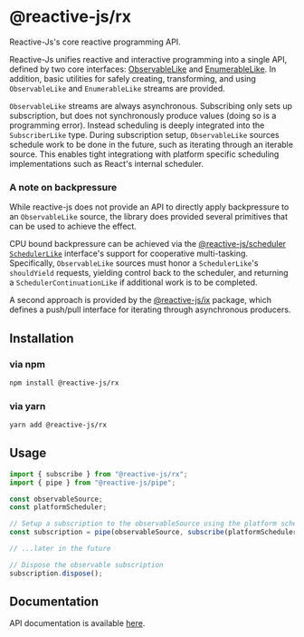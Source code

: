 # @reactive-js/rx

Reactive-Js's core reactive programming API.

Reactive-Js unifies reactive and interactive programming into a single API, defined by two core interfaces: [ObservableLike](./docs/interfaces/observablelike.md) and [EnumerableLike](./docs/interfaces/enumerablelike.md). In addition, basic utilities for safely creating, transforming, and using `ObservableLike` and `EnumerableLike` streams are provided.

`ObservableLike` streams are always asynchronous. Subscribing only sets up subscription, but does not synchronously produce values (doing so is a programming error). Instead scheduling is deeply integrated into the `SubscriberLike` type. During subscription setup, `ObservableLike` sources schedule work to be done in the future, such as iterating through an iterable source. This enables tight integrationg with platform specific scheduling implementations such as React's internal scheduler.

### A note on backpressure

While reactive-js does not provide an API to directly apply backpressure to an `ObservableLike` source, the library does provided several primitives that can be used to achieve the effect.

CPU bound backpressure can be achieved via the [@reactive-js/scheduler](../scheduler) [`SchedulerLike`](../scheduler/docs/interfaces/schedulerlike.md) interface's support for cooperative multi-tasking. Specifically, `ObservableLike` sources must honor a `SchedulerLike`'s `shouldYield` requests, yielding control back to the scheduler, and returning a `SchedulerContinuationLike` if additional work is to be completed.

A second approach is provided by the [@reactive-js/ix](../ix) package, which defines a push/pull interface for iterating through asynchronous producers.

## Installation

### via npm

```sh
npm install @reactive-js/rx
```

### via yarn

```sh
yarn add @reactive-js/rx
```

## Usage

```typescript
import { subscribe } from "@reactive-js/rx";
import { pipe } from "@reactive-js/pipe";

const observableSource;
const platformScheduler;

// Setup a subscription to the observableSource using the platform scheduler
const subscription = pipe(observableSource, subscribe(platformScheduler));

// ...later in the future

// Dispose the observable subscription
subscription.dispose();
```

## Documentation

API documentation is available [here](./docs).
